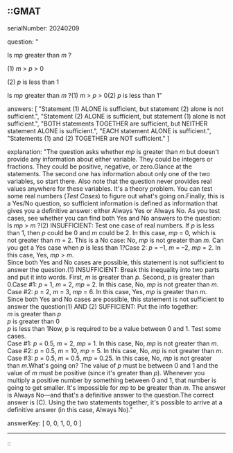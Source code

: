 ::GMAT
---


serialNumber: 20240209

question: "<p>Is <i>mp</i> greater than <i>m</i> ?</p><p>(1) <i>m</i> &gt; <i>p</i> &gt; 0</p><p>(2) <i>p</i> is less than 1</p>Is <i>mp</i> greater than <i>m</i> ?(1) <i>m</i> &gt; <i>p</i> &gt; 0(2) <i>p</i> is less than 1"

answers: [
  "Statement (1) ALONE is sufficient, but statement (2) alone is not sufficient.",
  "Statement (2) ALONE is sufficient, but statement (1) alone is not sufficient.",
  "BOTH statements TOGETHER are sufficient, but NEITHER statement ALONE is sufficient.",
  "EACH statement ALONE is sufficient.",
  "Statements (1) and (2) TOGETHER are NOT sufficient."
]

explanation: "The question asks whether <i>mp</i> is greater than <i>m</i> but doesn't provide any information about either variable. They could be integers or fractions. They could be positive, negative, or zero.Glance at the statements. The second one has information about only one of the two variables, so start there. Also note that the question never provides real values anywhere for these variables. It's a theory problem. You can test some real numbers (<i>Test Cases</i>) to figure out what's going on.Finally, this is a Yes/No question, so sufficient information is defined as information that gives you a definitive answer: either Always Yes or Always No. As you test cases, see whether you can find both Yes and No answers to the question: Is <i>mp</i> &gt; <i>m</i> ?(2) INSUFFICIENT: Test one case of real numbers. If <i>p</i> is less than 1, then <i>p</i> could be 0 and <i>m</i> could be 2. In this case, <i>mp</i> = 0, which is not greater than <i>m</i> = 2. This is a No case: No, <i>mp</i> is not greater than <i>m</i>. Can you get a Yes case when <i>p</i> is less than 1?Case 2: <i>p</i> = –1, <i>m</i> = –2, <i>mp</i> = 2. In this case, Yes, <i>mp</i> &gt; <i>m</i>. <br>Since both Yes and No cases are possible, this statement is not sufficient to answer the question.(1) INSUFFICIENT: Break this inequality into two parts and put it into words. First, <i>m</i> is greater than <i>p</i>. Second, <i>p</i> is greater than 0.Case #1: <i>p</i> = 1, <i>m</i> = 2, <i>mp</i> = 2. In this case, No, <i>mp</i> is not greater than <i>m</i>.<br>Case #2: <i>p</i> = 2, <i>m</i> = 3, <i>mp</i> = 6. In this case, Yes, <i>mp</i> is greater than <i>m</i>.<br>Since both Yes and No cases are possible, this statement is not sufficient to answer the question(1) AND (2) SUFFICIENT: Put the info together:<br><i>m</i> is greater than <i>p</i><br><i>p</i> is greater than 0<br><i>p</i> is less than 1Now, p is required to be a value between 0 and 1. Test some cases.<br>Case #1: <i>p</i> = 0.5, <i>m</i> = 2, <i>mp</i> = 1. In this case, No, <i>mp</i> is not greater than <i>m</i>.<br>Case #2: <i>p</i> = 0.5, <i>m</i> = 10, <i>mp</i> = 5. In this case, No, <i>mp</i> is not greater than <i>m</i>.<br>Case #3: <i>p</i> = 0.5, <i>m</i> = 0.5, <i>mp</i> = 0.25. In this case, No, <i>mp</i> is not greater than <i>m</i>.What's going on? The value of <i>p</i> must be between 0 and 1 and the value of <i>m</i> must be positive (since it's greater than <i>p</i>). Whenever you multiply a positive number by something between 0 and 1, that number is going to get smaller. It's impossible for <i>mp</i> to be greater than <i>m</i>. The answer is Always No—and that's a definitive answer to the question.The correct answer is (C). Using the two statements together, it's possible to arrive at a definitive answer (in this case, Always No)."

answerKey: [
  0, 
  0, 
  1, 
  0, 
  0
]



---
::